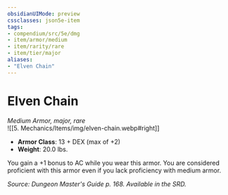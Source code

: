```yaml
---
obsidianUIMode: preview
cssclasses: json5e-item
tags:
- compendium/src/5e/dmg
- item/armor/medium
- item/rarity/rare
- item/tier/major
aliases: 
- "Elven Chain"
---
```

# Elven Chain
*Medium Armor, major, rare*  
![[5. Mechanics/Items/img/elven-chain.webp#right]]  

- **Armor Class**: 13 + DEX (max of +2)
- **Weight**: 20.0 lbs.

You gain a +1 bonus to AC while you wear this armor. You are considered proficient with this armor even if you lack proficiency with medium armor.

*Source: Dungeon Master's Guide p. 168. Available in the SRD.*
